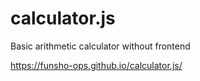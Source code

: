 # calculator.js
Basic arithmetic calculator without frontend

https://funsho-ops.github.io/calculator.js/
